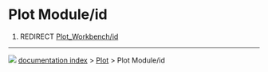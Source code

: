 # Plot Module/id
1.  REDIRECT [Plot_Workbench/id](Plot_Workbench/id.md)



---
![](images/Button_right.svg) [documentation index](../README.md) > [Plot](Plot_Workbench.md) > Plot Module/id
